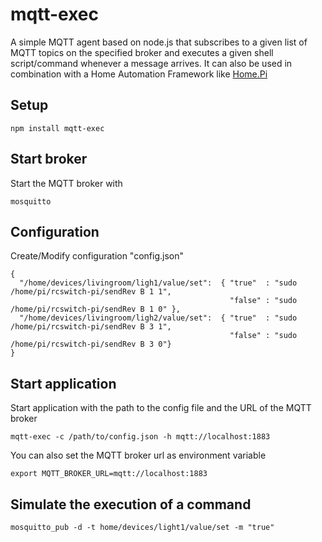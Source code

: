# mqtt-exec

A simple MQTT agent based on node.js that subscribes to a given list of MQTT topics
on the specified broker and executes a given shell script/command whenever
a message arrives. It can also be used in combination with a Home Automation Framework like [Home.Pi](https://github.com/denschu/home.pi)

## Setup

	npm install mqtt-exec

## Start broker

Start the MQTT broker with

	mosquitto
	
## Configuration

Create/Modify configuration "config.json"

	{
	  "/home/devices/livingroom/ligh1/value/set":  { "true"  : "sudo /home/pi/rcswitch-pi/sendRev B 1 1", 
	                                                 "false" : "sudo /home/pi/rcswitch-pi/sendRev B 1 0" },
	  "/home/devices/livingroom/ligh2/value/set":  { "true"  : "sudo /home/pi/rcswitch-pi/sendRev B 3 1", 
	                                                 "false" : "sudo /home/pi/rcswitch-pi/sendRev B 3 0"}                     
	}
	
## Start application

Start application with the path to the config file and the URL of the MQTT broker

	mqtt-exec -c /path/to/config.json -h mqtt://localhost:1883

You can also set the MQTT broker url as environment variable

	export MQTT_BROKER_URL=mqtt://localhost:1883

## Simulate the execution of a command

	mosquitto_pub -d -t home/devices/light1/value/set -m "true"


